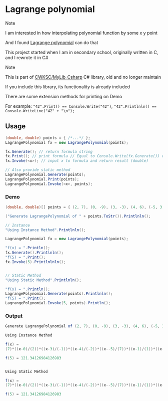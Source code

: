 # Lagrange polynomial

> [!NOTE]  
>
> I am interested in how interpolating polynomial function by some x y point
>
> And I found [Lagrange polynomial](https://en.wikipedia.org/wiki/Lagrange_polynomial) can do that
> 
> This project started when I am in secondary school, originally written in C, and I rewrote it in C#

> [!NOTE]  
>
> This is part of [CWKSC/MyLib_Csharp](https://github.com/CWKSC/mylib_csharp) C# library, old and no longer maintain
>
> If you include this library, its functionality is already included
>
> There are some extension methods for printing on Demo
> 
> For example: `"42".Print() == Console.Write("42")`, `"42".Printlnln() == Console.WriteLine("42" + "\n");`

## Usage

```C#
(double, double) points = { /*...*/ };
LagrangePolynomial fx = new LagrangePolynomial(points);

fx.Generate(); // return formula string
fx.Print(); // print formula // Equal to Console.Write(fx.Generate()) or fx.Generate().Print()
fx.Invoke(<x>); // input x to formula and return result (double)

// Also provide static method
LagrangePolynomial.Generate(points);
LagrangePolynomial.Print(points);
LagrangePolynomial.Invoke(<x>, points);
```

### Demo

```C#
(double, double)[] points = { (2, 7), (0, -9), (3, -3), (4, 6), (-5, 3), (1, 5), (-6, 2) };

("Generate LagrangePolynomial of " + points.ToStr()).Printlnln();

// Instance
"Using Instance Method".Printlnln();

LagrangePolynomial fx = new LagrangePolynomial(points);

"f(x) = ".Println();
fx.Generate().Printlnln();
"f(5) = ".Print();
fx.Invoke(5).Printlnlnln();


// Static Method
"Using Static Method".Printlnln();

"f(x) = ".Println();
LagrangePolynomial.Generate(points).Printlnln();
"f(5) = ".Print();
LagrangePolynomial.Invoke(5, points).Println();
```

### Output

```C#
Generate LagrangePolynomial of (2, 7), (0, -9), (3, -3), (4, 6), (-5, 3), (1, 5), (-6, 2)

Using Instance Method

f(x) =
(7)*((x-0)/(2))*((x-3)/(-1))*((x-4)/(-2))*((x--5)/(7))*((x-1)/(1))*((x--6)/(8))+((x-2)/(-2))*(-9)*((x-3)/(-3))*((x-4)/(-4))*((x--5)/(5))*((x-1)/(-1))*((x--6)/(6))+((x-2)/(1))*((x-0)/(3))*(-3)*((x-4)/(-1))*((x--5)/(8))*((x-1)/(2))*((x--6)/(9))+((x-2)/(2))*((x-0)/(4))*((x-3)/(1))*(6)*((x--5)/(9))*((x-1)/(3))*((x--6)/(10))+((x-2)/(-7))*((x-0)/(-5))*((x-3)/(-8))*((x-4)/(-9))*(3)*((x-1)/(-6))*((x--6)/(1))+((x-2)/(-1))*((x-0)/(1))*((x-3)/(-2))*((x-4)/(-3))*((x--5)/(6))*(5)*((x--6)/(7))+((x-2)/(-8))*((x-0)/(-6))*((x-3)/(-9))*((x-4)/(-10))*((x--5)/(-1))*((x-1)/(-7))*(2)

f(5) = 121.34126984126983


Using Static Method

f(x) =
(7)*((x-0)/(2))*((x-3)/(-1))*((x-4)/(-2))*((x--5)/(7))*((x-1)/(1))*((x--6)/(8))+((x-2)/(-2))*(-9)*((x-3)/(-3))*((x-4)/(-4))*((x--5)/(5))*((x-1)/(-1))*((x--6)/(6))+((x-2)/(1))*((x-0)/(3))*(-3)*((x-4)/(-1))*((x--5)/(8))*((x-1)/(2))*((x--6)/(9))+((x-2)/(2))*((x-0)/(4))*((x-3)/(1))*(6)*((x--5)/(9))*((x-1)/(3))*((x--6)/(10))+((x-2)/(-7))*((x-0)/(-5))*((x-3)/(-8))*((x-4)/(-9))*(3)*((x-1)/(-6))*((x--6)/(1))+((x-2)/(-1))*((x-0)/(1))*((x-3)/(-2))*((x-4)/(-3))*((x--5)/(6))*(5)*((x--6)/(7))+((x-2)/(-8))*((x-0)/(-6))*((x-3)/(-9))*((x-4)/(-10))*((x--5)/(-1))*((x-1)/(-7))*(2)

f(5) = 121.34126984126983
```

